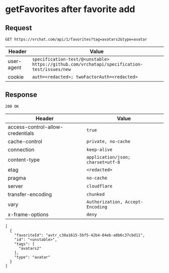 # getFavorites after favorite add

## Request
`GET https://vrchat.com/api/1/favorites?tag=avatars2&type=avatar`

| Header | Value |
| ------ | ----- |
| user-agent | `specification-test/@<unstable> https://github.com/vrchatapi/specification-test/issues/new` |
| cookie | `auth=<redacted>; twoFactorAuth=<redacted>` |


## Response
`200 OK`

| Header | Value |
| ------ | ----- |
| access-control-allow-credentials | `true` |
| cache-control | `private, no-cache` |
| connection | `keep-alive` |
| content-type | `application/json; charset=utf-8` |
| etag | `<redacted>` |
| pragma | `no-cache` |
| server | `cloudflare` |
| transfer-encoding | `chunked` |
| vary | `Authorization, Accept-Encoding` |
| x-frame-options | `deny` |

```jsonc
[
  {
    "favoriteId": "avtr_c38a1615-5bf5-42b4-84eb-a8b6c37cbd11",
    "id": "<unstable>",
    "tags": [
      "avatars2"
    ],
    "type": "avatar"
  }
]
```

